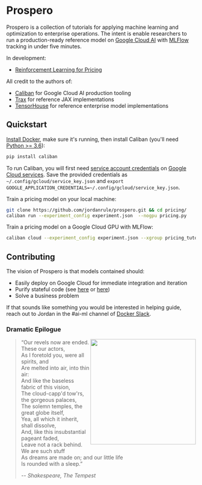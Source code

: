 # Prospero

Prospero is a collection of tutorials for applying machine learning and optimization to enterprise operations.  The intent is enable researchers to run a production-ready reference model on [Google Cloud AI](https://cloud.google.com/ai-platform) with [MLFlow](https://mlflow.org/) tracking in under five minutes.

In development:
* [Reinforcement Learning for Pricing](https://github.com/jordanrule/prospero/tree/master/pricing)

All credit to the authors of:
* [Caliban](https://github.com/google/caliban) for Google Cloud AI production tooling
* [Trax](https://github.com/google/trax) for reference JAX implementations
* [TensorHouse](https://github.com/ikatsov/tensor-house) for reference enterprise model implementations

## Quickstart

[Install Docker](https://hub.docker.com/editions/community/docker-ce-desktop-mac), make sure it's running, then install Caliban (you'll need [Python >= 3.6](https://www.python.org/downloads/mac-osx)):

```bash
pip install caliban
```

To run Caliban, you will first need [service account credentials](https://caliban.readthedocs.io/en/latest/cloud/service_account.html) on [Google Cloud services](https://caliban.readthedocs.io/en/latest/getting_started/cloud.html).  Save the provided credentials as `~/.config/gcloud/service_key.json` and `export GOOGLE_APPLICATION_CREDENTIALS=~/.config/gcloud/service_key.json`.

Train a pricing model on your local machine:

```bash
git clone https://github.com/jordanrule/prospero.git && cd pricing/
caliban run --experiment_config experiment.json  --nogpu pricing.py
```

Train a pricing model on a Google Cloud GPU with MLFlow:

```bash
caliban cloud --experiment_config experiment.json --xgroup pricing_tutorial --nogpu pricing.py
```

## Contributing

The vision of Prospero is that models contained should:
* Easily deploy on Google Cloud for immediate integration and iteration
* Purify stateful code (see [here](https://sjmielke.com/jax-purify.htm) or [here](https://jax.readthedocs.io/en/latest/notebooks/Common_Gotchas_in_JAX.html))
* Solve a business problem

If that sounds like something you would be interested in helping guide, reach out to Jordan in the #ai-ml channel of [Docker Slack](https://www.docker.com/docker-community).

### Dramatic Epilogue

<p>
<img style="float: right;" align="right" src="https://upload.wikimedia.org/wikipedia/commons/6/6a/William_Hamilton_Prospero_and_Ariel.jpg" width="280">

> “Our revels now are ended. These our actors, \
> As I foretold you, were all spirits, and \
> Are melted into air, into thin air: \
> And like the baseless fabric of this vision, \
> The cloud-capp'd tow'rs, the gorgeous palaces, \
> The solemn temples, the great globe itself, \
> Yea, all which it inherit, shall dissolve, \
> And, like this insubstantial pageant faded, \
> Leave not a rack behind. We are such stuff \
> As dreams are made on; and our little life \
> Is rounded with a sleep.”
>
> -- <cite>Shakespeare, The Tempest</cite>
</p>
